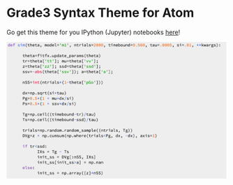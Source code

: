 # Grade3 Syntax Theme for Atom

Go get this theme for you IPython (Jupyter) notebooks
 [here](https://github.com/dunovank/jupyter-themes)!

![grade3-syntax](https://github.com/dunovank/grade3-syntax/raw/master/screens/editor.png)
